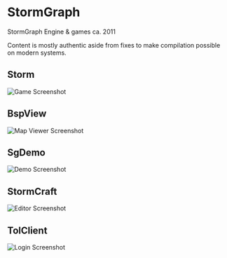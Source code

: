 # StormGraph
StormGraph Engine &amp; games ca. 2011

Content is mostly authentic aside from fixes to make compilation possible on modern systems.

## Storm
![Game Screenshot](http://i.imgur.com/QIQKo12.png)

## BspView
![Map Viewer Screenshot](http://i.imgur.com/NghlBqz.jpg)

## SgDemo
![Demo Screenshot](http://i.imgur.com/aF1HlD7.png)

## StormCraft
![Editor Screenshot](http://i.imgur.com/6Qxt8Yo.png)

## TolClient
![Login Screenshot](http://i.imgur.com/ItHvvee.png)
